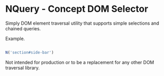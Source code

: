 # NQuery - Concept DOM Selector

Simply DOM element traversal utility that supports simple selections and chained queries.

Example.
```js

N('section#side-bar')

```

Not intended for production or to be a replacement for any other DOM traversal library.
